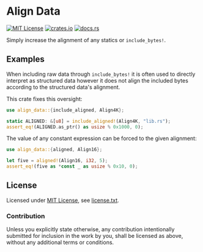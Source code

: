 Align Data
==========

[![MIT License](https://img.shields.io/badge/License-MIT-yellow.svg)](https://opensource.org/licenses/MIT)
[![crates.io](https://img.shields.io/crates/v/align-data.svg)](https://crates.io/crates/align-data)
[![docs.rs](https://docs.rs/align-data/badge.svg)](https://docs.rs/align-data)

Simply increase the alignment of any statics or `include_bytes!`.

Examples
--------

When including raw data through `include_bytes!` it is often used to directly interpret as structured data however it does not align the included bytes according to the structured data's alignment.

This crate fixes this oversight:

```rust
use align_data::{include_aligned, Align4K};

static ALIGNED: &[u8] = include_aligned!(Align4K, "lib.rs");
assert_eq!(ALIGNED.as_ptr() as usize % 0x1000, 0);
```

The value of any constant expression can be forced to the given alignment:

```rust
use align_data::{aligned, Align16};

let five = aligned!(Align16, i32, 5);
assert_eq!(five as *const _ as usize % 0x10, 0);
```

License
-------

Licensed under [MIT License](https://opensource.org/licenses/MIT), see [license.txt](license.txt).

### Contribution

Unless you explicitly state otherwise, any contribution intentionally submitted
for inclusion in the work by you, shall be licensed as above, without any additional terms or conditions.
